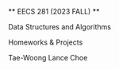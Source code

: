 ** EECS 281 (2023 FALL) **

Data Structures and Algorithms

Homeworks & Projects

Tae-Woong Lance Choe
